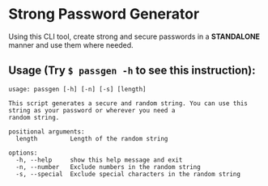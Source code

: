 # Strong Password Generator
Using this‌ CLI tool, create strong and secure passwords in a **STANDALONE** manner and use them where needed.

## Usage (Try `$ passgen -h` to see this instruction):

```plain
usage: passgen [-h] [-n] [-s] [length]

This script generates a secure and random string. You can use this string as your password or wherever you need a
random string.

positional arguments:
  length         Length of the random string

options:
  -h, --help     show this help message and exit
  -n, --number   Exclude numbers in the random string
  -s, --special  Exclude special characters in the random string
```